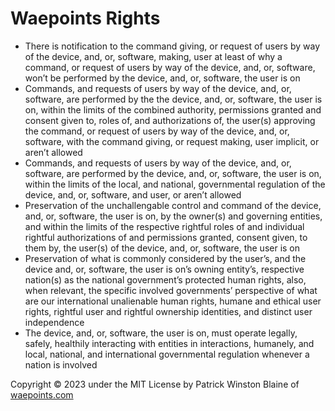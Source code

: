 # Waepoints Rights

+ There is notification to the command giving, or request of users by way of the device, and, or, software, making, user at least of why a command, or request of users by way of the device, and, or, software, won’t be performed by the device, and, or, software, the user is on
+ Commands, and requests of users by way of the device, and, or, software, are performed by the the device, and, or, software, the user is on, within the limits of the combined authority, permissions granted and consent given to, roles of, and authorizations of, the user(s) approving the command, or request of users by way of the device, and, or, software, with the command giving, or request making, user implicit, or aren’t allowed
+ Commands, and requests of users by way of the device, and, or, software, are performed by the device, and, or, software, the user is on, within the limits of the local, and national, governmental regulation of the device, and, or, software, and user, or aren’t allowed
+ Preservation of the unchallengable control and command of the device, and, or, software, the user is on, by the owner(s) and governing entities, and within the limits of the respective rightful roles of and individual rightful authorizations of and permissions granted, consent given, to them by, the user(s) of the device, and, or, software, the user is on
+ Preservation of what is commonly considered by the user’s, and the device and, or, software, the user is on’s owning entity’s, respective nation(s) as the national government’s protected human rights, also, when relevant, the specific involved governments’ perspective of what are our international unalienable human rights, humane and ethical user rights, rightful user and rightful ownership identities, and distinct user independence
+ The device, and, or, software, the user is on, must operate legally, safely, healthily interacting with entities in interactions, humanely, and local, national, and international governmental regulation whenever a nation is involved

Copyright ©️ 2023 under the MIT License by Patrick Winston Blaine of [waepoints.com](https://www.waepoints.com)